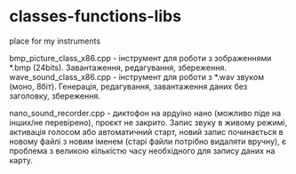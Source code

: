 # classes-functions-libs
place for my instruments

bmp_picture_class_x86.cpp - інструмент для роботи з зображеннями *.bmp (24bits). Завантаження, редагування, збереження.
wave_sound_class_x86.cpp - інструмент для роботи з *.wav звуком (моно, 8біт). Генерація, редагування, завантаження даних без заголовку, збереження.

nano_sound_recorder.cpp - диктофон на ардуіно нано (можливо піде на інших/не перевірено), проєкт не закрито. Запис звуку в живому режимі, активація голосом або автоматичний старт, новий запис починається в новому файлі з новим іменем (старі файли потрібно видаляти вручну), є проблема з великою кількістю часу необхідного для запису даних на карту.

